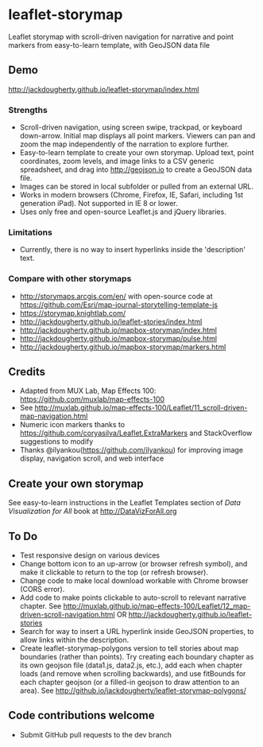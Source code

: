 # leaflet-storymap
Leaflet storymap with scroll-driven navigation for narrative and point markers from easy-to-learn template, with GeoJSON data file

## Demo
http://jackdougherty.github.io/leaflet-storymap/index.html

### Strengths
- Scroll-driven navigation, using screen swipe, trackpad, or keyboard down-arrow. Initial map displays all point markers. Viewers can pan and zoom the map independently of the narration to explore further.
- Easy-to-learn template to create your own storymap. Upload text, point coordinates, zoom levels, and image links to a CSV generic spreadsheet, and drag into http://geojson.io to create a GeoJSON data file.
- Images can be stored in local subfolder or pulled from an external URL.
- Works in modern browsers (Chrome, Firefox, IE, Safari, including 1st generation iPad). Not supported in IE 8 or lower.
- Uses only free and open-source Leaflet.js and jQuery libraries.

### Limitations
- Currently, there is no way to insert hyperlinks inside the 'description' text.

### Compare with other storymaps
- http://storymaps.arcgis.com/en/ with open-source code at https://github.com/Esri/map-journal-storytelling-template-js
- https://storymap.knightlab.com/
- http://jackdougherty.github.io/leaflet-stories/index.html
- http://jackdougherty.github.io/mapbox-storymap/index.html
- http://jackdougherty.github.io/mapbox-storymap/pulse.html
- http://jackdougherty.github.io/mapbox-storymap/markers.html

## Credits
- Adapted from MUX Lab, Map Effects 100: https://github.com/muxlab/map-effects-100
- See http://muxlab.github.io/map-effects-100/Leaflet/11_scroll-driven-map-navigation.html
- Numeric icon markers thanks to https://github.com/coryasilva/Leaflet.ExtraMarkers and StackOverflow suggestions to modify
- Thanks @ilyankou(https://github.com/ilyankou) for improving image display, navigation scroll, and web interface

## Create your own storymap

See easy-to-learn instructions in the Leaflet Templates section of *Data Visualization for All* book at http://DataVizForAll.org

## To Do

- Test responsive design on various devices
- Change bottom icon to an up-arrow (or browser refresh symbol), and make it clickable to return to the top (or refresh browser).
- Change code to make local download workable with Chrome browser (CORS error).
- Add code to make points clickable to auto-scroll to relevant narrative chapter. See http://muxlab.github.io/map-effects-100/Leaflet/12_map-driven-scroll-navigation.html OR http://jackdougherty.github.io/leaflet-stories
- Search for way to insert a URL hyperlink inside GeoJSON properties, to allow links within the description.
- Create leaflet-storymap-polygons version to tell stories about map boundaries (rather than points). Try creating each boundary chapter as its own geojson file (data1.js, data2.js, etc.), add each when chapter loads (and remove when scrolling backwards), and use fitBounds for each chapter geojson (or a filled-in geojson to draw attention to an area). See http://github.io/jackdougherty/leaflet-storymap-polygons/

## Code contributions welcome
- Submit GitHub pull requests to the dev branch
